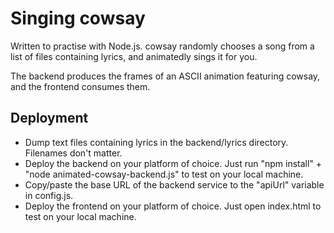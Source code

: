 # Singing cowsay
Written to practise with Node.js. cowsay randomly chooses a song from a list of files containing lyrics, and animatedly sings it for you.

The backend produces the frames of an ASCII animation featuring cowsay, and the frontend consumes them.

## Deployment
- Dump text files containing lyrics in the backend/lyrics directory. Filenames don't matter. 
- Deploy the backend on your platform of choice. Just run "npm install" + "node animated-cowsay-backend.js" to test on your local machine.
- Copy/paste the base URL of the backend service to the "apiUrl" variable in config.js.
- Deploy the frontend on your platform of choice. Just open index.html to test on your local machine.
